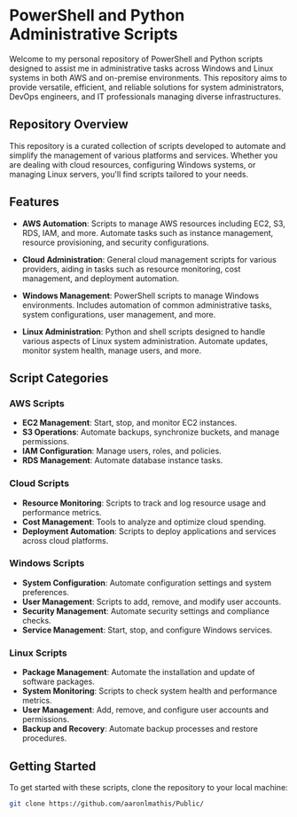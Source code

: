 # PowerShell and Python Administrative Scripts

Welcome to my personal repository of PowerShell and Python scripts designed to assist me in administrative tasks across Windows and Linux systems in both AWS and on-premise environments. This repository aims to provide versatile, efficient, and reliable solutions for system administrators, DevOps engineers, and IT professionals managing diverse infrastructures.

## Repository Overview

This repository is a curated collection of scripts developed to automate and simplify the management of various platforms and services. Whether you are dealing with cloud resources, configuring Windows systems, or managing Linux servers, you'll find scripts tailored to your needs.

## Features

- **AWS Automation**: Scripts to manage AWS resources including EC2, S3, RDS, IAM, and more. Automate tasks such as instance management, resource provisioning, and security configurations.
  
- **Cloud Administration**: General cloud management scripts for various providers, aiding in tasks such as resource monitoring, cost management, and deployment automation.

- **Windows Management**: PowerShell scripts to manage Windows environments. Includes automation of common administrative tasks, system configurations, user management, and more.

- **Linux Administration**: Python and shell scripts designed to handle various aspects of Linux system administration. Automate updates, monitor system health, manage users, and more.

## Script Categories

### AWS Scripts
- **EC2 Management**: Start, stop, and monitor EC2 instances.
- **S3 Operations**: Automate backups, synchronize buckets, and manage permissions.
- **IAM Configuration**: Manage users, roles, and policies.
- **RDS Management**: Automate database instance tasks.

### Cloud Scripts
- **Resource Monitoring**: Scripts to track and log resource usage and performance metrics.
- **Cost Management**: Tools to analyze and optimize cloud spending.
- **Deployment Automation**: Scripts to deploy applications and services across cloud platforms.

### Windows Scripts
- **System Configuration**: Automate configuration settings and system preferences.
- **User Management**: Scripts to add, remove, and modify user accounts.
- **Security Management**: Automate security settings and compliance checks.
- **Service Management**: Start, stop, and configure Windows services.

### Linux Scripts
- **Package Management**: Automate the installation and update of software packages.
- **System Monitoring**: Scripts to check system health and performance metrics.
- **User Management**: Add, remove, and configure user accounts and permissions.
- **Backup and Recovery**: Automate backup processes and restore procedures.

## Getting Started

To get started with these scripts, clone the repository to your local machine:

```sh
git clone https://github.com/aaronlmathis/Public/
